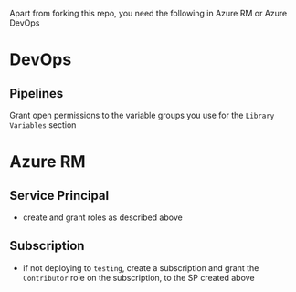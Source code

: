 Apart from forking this repo, you need the following in Azure RM or Azure DevOps

# DevOps

## Pipelines

Grant open permissions to the variable groups you use for the `Library Variables` section

# Azure RM

## Service Principal
  - create and grant roles as described above

## Subscription
  - if not deploying to `testing`, create a subscription and grant the `Contributor` role on the subscription, to the SP created above

